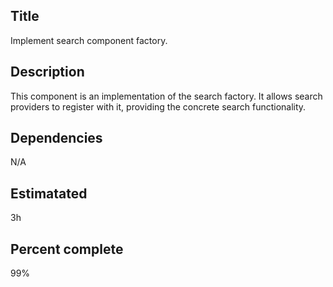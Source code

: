 Title
------
Implement search component factory.

Description
-----------
This component is an implementation of the
search factory. It allows search providers to
register with it, providing the concrete search
functionality. 


Dependencies
------------
N/A

Estimatated
----------- 
3h

Percent complete
----------------
99%